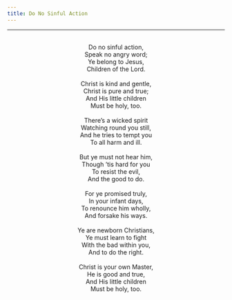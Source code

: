 ```yaml
---
title: Do No Sinful Action
---
```


---
<center>
<br/>
Do no sinful action,<br/>
Speak no angry word;<br/>
Ye belong to Jesus,<br/>
Children of the Lord.<br/>
<br/>
Christ is kind and gentle,<br/>
Christ is pure and true;<br/>
And His little children<br/>
Must be holy, too.<br/>
<br/>
There’s a wicked spirit<br/>
Watching round you still,<br/>
And he tries to tempt you<br/>
To all harm and ill.<br/>
<br/>
But ye must not hear him,<br/>
Though ’tis hard for you<br/>
To resist the evil,<br/>
And the good to do.<br/>
<br/>
For ye promised truly,<br/>
In your infant days,<br/>
To renounce him wholly,<br/>
And forsake his ways.<br/>
<br/>
Ye are newborn Christians,<br/>
Ye must learn to fight<br/>
With the bad within you,<br/>
And to do the right.<br/>
<br/>
Christ is your own Master,<br/>
He is good and true,<br/>
And His little children<br/>
Must be holy, too.<br/>

</center>